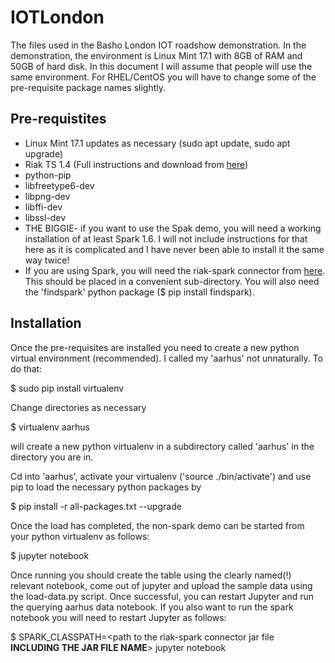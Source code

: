 # IOTLondon
The files used in the Basho London IOT roadshow demonstration.  In the demonstration, the environment is Linux Mint 17.1 with 8GB of RAM and 50GB of hard disk.  In this document I will assume that people will use the same environment.  For RHEL/CentOS you will have to change some of the pre-requisite package names slightly.

## Pre-requistites
* Linux Mint 17.1 updates as necessary (sudo apt update, sudo apt upgrade)
* Riak TS 1.4 (Full instructions and download from [here](http://docs.basho.com/riak/ts/1.4.0/#get-started))
* python-pip
* libfreetype6-dev
* libpng-dev
* libffi-dev
* libssl-dev
* THE BIGGIE- if you want to use the Spak demo, you will need a working installation of at least Spark 1.6.  I will not include instructions for that here as it is complicated and I have never been able to install it the same way twice!
* If you are using Spark, you will need the riak-spark connector from [here](http://d3kbcqa49mib13.cloudfront.net/spark-1.6.2-bin-hadoop2.6.tgz).  This should be placed in a convenient sub-directory. You will also need the 'findspark' python package ($ pip install findspark).


## Installation
Once the pre-requisites are installed you need to create a new python virtual environment (recommended).  I called my 'aarhus' not unnaturally.  To do that:

$ sudo pip install virtualenv

Change directories as necessary

$ virtualenv aarhus

will create a new python virtualenv in a subdirectory called 'aarhus' in the directory you are in.

Cd into 'aarhus', activate your virtualenv ('source ./bin/activate') and use pip to load the necessary python packages by 

$ pip install -r all-packages.txt --upgrade

Once the load has completed, the non-spark demo can be started from your python virtualenv as follows:

$ jupyter notebook

Once running you should create the table using the clearly named(!) relevant notebook, come out of jupyter and upload the sample data using the load-data.py script.  Once successful, you can restart Jupyter and run the querying aarhus data notebook.  If you also want to run the spark notebook you will need to restart Jupyter as follows:

$ SPARK_CLASSPATH=<path to the riak-spark connector jar file **INCLUDING THE JAR FILE NAME**> jupyter notebook

